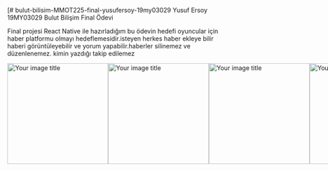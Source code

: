 [# bulut-bilisim-MMOT225-final-yusufersoy-19my03029
Yusuf Ersoy 19MY03029 Bulut Bilişim Final Ödevi

Final projesi React Native ile hazırladığım bu ödevin hedefi oyuncular için haber platformu olmayı hedeflemesidir.isteyen herkes haber ekleye bilir haberi görüntüleyebilir ve yorum yapabilir.haberler silinemez ve düzenlenemez. kimin yazdığı takip edilemez
<div style="display:flex">
<img src="https://user-images.githubusercontent.com/20680870/229783699-a9af1507-185a-41b4-befb-8f3310b0fea0.png" alt="Your image title" width="230"/>
<img src="https://user-images.githubusercontent.com/20680870/229783978-bb9540a7-4cc6-4d29-9a7e-2181fdaa45eb.png" alt="Your image title" width="230"/>
<img src="https://user-images.githubusercontent.com/20680870/229784339-f7a936f8-21e2-4ec2-90ea-485ea5c81d2b.png" alt="Your image title" width="230"/>
<img src="https://user-images.githubusercontent.com/20680870/229784440-25aa0384-756f-4193-84a0-93612f5d2d6e.png" alt="Your image title" width="230"/>
<img src="https://user-images.githubusercontent.com/20680870/229784561-cea39ff0-9c83-40db-8292-40c8e6fd3644.png" alt="Your image title" width="230"/>
</div>







